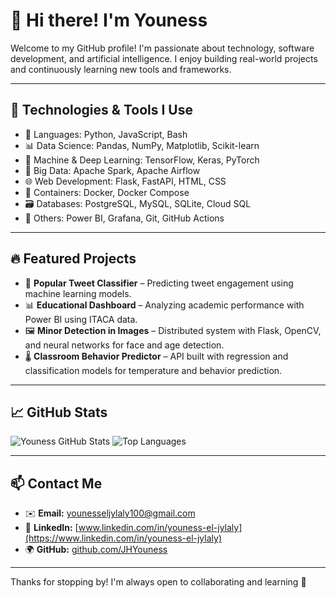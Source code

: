 # 👋 Hi there! I'm Youness

Welcome to my GitHub profile! I'm passionate about technology, software development, and artificial intelligence. I enjoy building real-world projects and continuously learning new tools and frameworks.

---

## 🚀 Technologies & Tools I Use

- 🔧 Languages: Python, JavaScript, Bash
- 📊 Data Science: Pandas, NumPy, Matplotlib, Scikit-learn
- 🤖 Machine & Deep Learning: TensorFlow, Keras, PyTorch
- 🐘 Big Data: Apache Spark, Apache Airflow
- 🌐 Web Development: Flask, FastAPI, HTML, CSS
- 🐳 Containers: Docker, Docker Compose
- 🗃️ Databases: PostgreSQL, MySQL, SQLite, Cloud SQL
- 🧠 Others: Power BI, Grafana, Git, GitHub Actions

---

## 🔥 Featured Projects

- 🧠 **Popular Tweet Classifier** – Predicting tweet engagement using machine learning models.
- 📊 **Educational Dashboard** – Analyzing academic performance with Power BI using ITACA data.
- 🖼️ **Minor Detection in Images** – Distributed system with Flask, OpenCV, and neural networks for face and age detection.
- 🌡️ **Classroom Behavior Predictor** – API built with regression and classification models for temperature and behavior prediction.

---

## 📈 GitHub Stats

![Youness GitHub Stats](https://github-readme-stats.vercel.app/api?username=JHYouness&show_icons=true&theme=radical)
![Top Languages](https://github-readme-stats.vercel.app/api/top-langs/?username=JHYouness&layout=compact&theme=radical)

---

## 📫 Contact Me

- ✉️ **Email:** younesseljylaly100@gmail.com  
- 🔗 **LinkedIn:** [www.linkedin.com/in/youness-el-jylaly](https://www.linkedin.com/in/youness-el-jylaly)  
- 🌍 **GitHub:** [github.com/JHYouness](https://github.com/JHYouness)

---

Thanks for stopping by! I'm always open to collaborating and learning 🚀
